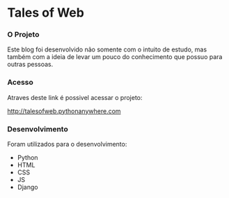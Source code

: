 
<h1>Tales of Web</h1>
<h3>O Projeto</h3>

<p>
Este blog foi desenvolvido não somente com o intuito de estudo, mas também com a ideia de levar um pouco do conhecimento que possuo para outras pessoas.
</p>
 
 <h3>Acesso</h3>
 
 <p>Atraves deste link é possivel acessar o projeto:

  http://talesofweb.pythonanywhere.com

</p>
 
 <h3>Desenvolvimento</h3>

<p>Foram utilizados para o desenvolvimento:

 <ul>
  <li>Python</li>
  <li>HTML</li>
  <li>CSS</li>
  <li>JS</li>
  <li>Django</li>

</ul>
 
  
</p>

